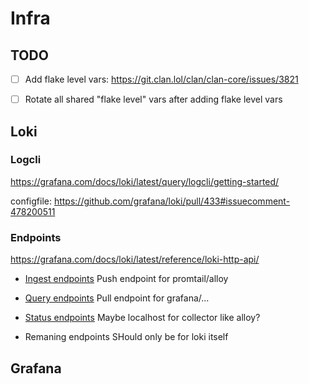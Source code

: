 # Infra

## TODO
- [ ] Add flake level vars: https://git.clan.lol/clan/clan-core/issues/3821
- [ ] Rotate all shared "flake level" vars after adding flake level vars


## Loki
### Logcli
https://grafana.com/docs/loki/latest/query/logcli/getting-started/

configfile: https://github.com/grafana/loki/pull/433#issuecomment-478200511

### Endpoints
https://grafana.com/docs/loki/latest/reference/loki-http-api/

- [Ingest endpoints](https://grafana.com/docs/loki/latest/reference/loki-http-api/#ingest-endpoints)
  Push endpoint for promtail/alloy

- [Query endpoints](https://grafana.com/docs/loki/latest/reference/loki-http-api/#ingest-endpoints)
  Pull endpoint for grafana/...

- [Status endpoints](https://grafana.com/docs/loki/latest/reference/loki-http-api/#ingest-endpoints)
  Maybe localhost for collector like alloy?

- Remaning endpoints
  SHould only be for loki itself
  

## Grafana

